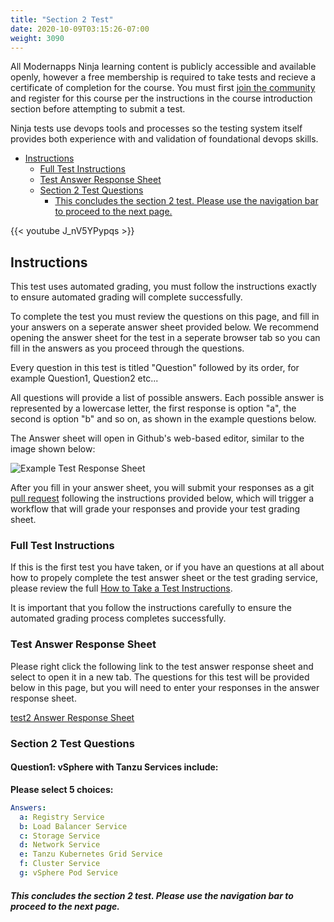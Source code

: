 ```yaml
---
title: "Section 2 Test"
date: 2020-10-09T03:15:26-07:00
weight: 3090
---
```


All Modernapps Ninja learning content is publicly accessible and available openly, however a free membership is required to take tests and recieve a certificate of completion for the course. You must first [join the community](https://modernapps.ninja/about/membership/) and register for this course per the instructions in the course introduction section before attempting to submit a test.

Ninja tests use devops tools and processes so the testing system itself provides both experience with and validation of foundational devops skills. 

- [Instructions](#instructions)
  - [Full Test Instructions](#full-test-instructions)
  - [Test Answer Response Sheet](#test-answer-response-sheet)
  - [Section 2 Test Questions](#section-2-test-questions)
      - [This concludes the section 2 test. Please use the navigation bar to proceed to the next page.](#this-concludes-the-section-2-test-please-use-the-navigation-bar-to-proceed-to-the-next-page)

{{< youtube J_nV5YPypqs >}}

## Instructions

This test uses automated grading, you must follow the instructions exactly to ensure automated grading will complete successfully. 

To complete the test you must review the questions on this page, and fill in your answers on a seperate answer sheet provided below. We recommend opening the answer sheet for the test in a seperate browser tab so you can fill in the answers as you proceed through the questions. 

Every question in this test is titled "Question" followed by its order, for example Question1, Question2 etc...

All questions will provide a list of possible answers. Each possible answer is represented by a lowercase letter, the first response is option "a", the second is option "b" and so on, as shown in the example questions below. 

The Answer sheet will open in Github's web-based editor, similar to the image shown below:

![Example Test Response Sheet](/vspheretanzu201_vt4599/admin/assets/images/blank_test_screen_example.png)  

After you fill in your answer sheet, you will submit  your responses as a git [pull request](https://docs.github.com/en/github/collaborating-with-issues-and-pull-requests/about-pull-requests) following the instructions provided below, which will trigger a workflow that will grade your responses and provide your test grading sheet. 

### Full Test Instructions

If this is the first test you have taken, or if you have an questions at all about how to propely complete the test answer sheet or the test grading service, please review the full [How to Take a Test Instructions](https://modernapps.ninja/course_repo_template_ct8279/docs/reference/testinstructions/).  

It is important that you follow the instructions carefully to ensure the automated grading process completes successfully.

### Test Answer Response Sheet

Please right click the following link to the test answer response sheet and select to open it in a new tab. The questions for this test will be provided below in this page, but you will need to enter your responses in the answer response sheet. 

[test2 Answer Response Sheet](https://github.com/modernappsninja/vspheretanzu201_vt4599/edit/main/static/admin/userdata/tests/test2.yml)  

### Section 2 Test Questions

#### **Question1:** vSphere with Tanzu Services include:  <!-- omit in toc -->

**Please select 5 choices:**

```yml
Answers:
  a: Registry Service
  b: Load Balancer Service
  c: Storage Service
  d: Network Service
  e: Tanzu Kubernetes Grid Service
  f: Cluster Service
  g: vSphere Pod Service
```

##### This concludes the section 2 test. Please use the navigation bar to proceed to the next page.
